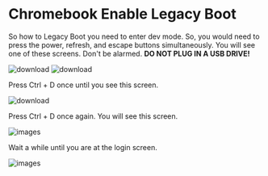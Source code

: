 # Chromebook Enable Legacy Boot
So how to Legacy Boot you need to enter dev mode. So, you would need to press the power, refresh, and escape buttons simultaneously. You will see one of these screens. Don't be alarmed. __DO NOT PLUG IN A USB DRIVE!__

![download](https://github.com/user-attachments/assets/fd118d69-ac8f-43cc-9def-bee67558ffa0)
![download](https://github.com/user-attachments/assets/5df5410e-4593-40f7-a837-ebfcea9b6d31)


Press Ctrl + D once until you see this screen.

![download](https://github.com/user-attachments/assets/2931ce3a-a751-4e0f-9dc3-6fd64bd7c281)


Press Ctrl + D once again. You will see  this screen.

![images](https://github.com/user-attachments/assets/2e0fa362-ecb2-46b2-8da4-f355f059bc79)

Wait a while until you are at the login screen.

![images](https://github.com/user-attachments/assets/cb588d04-aa97-41e6-b0fe-8fba6e1cccda)
